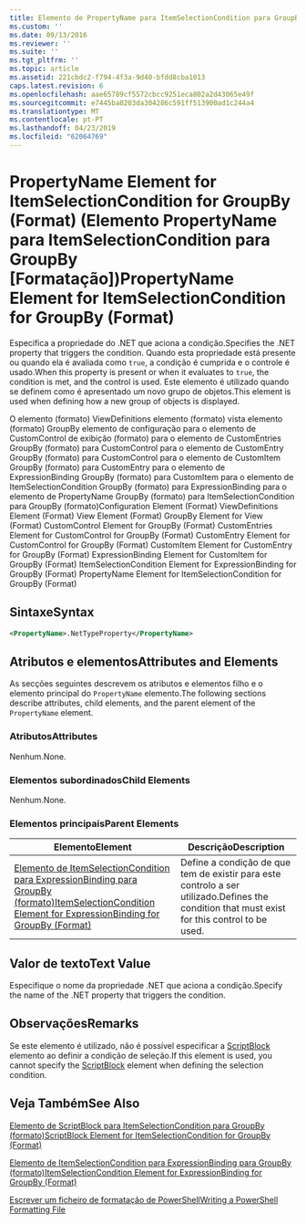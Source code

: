 ```yaml
---
title: Elemento de PropertyName para ItemSelectionCondition para GroupBy (formato) | Documentos da Microsoft
ms.custom: ''
ms.date: 09/13/2016
ms.reviewer: ''
ms.suite: ''
ms.tgt_pltfrm: ''
ms.topic: article
ms.assetid: 221cbdc2-f794-4f3a-9d40-bfdd8cba1013
caps.latest.revision: 6
ms.openlocfilehash: aae65789cf5572cbcc9251eca802a2d43065e49f
ms.sourcegitcommit: e7445ba8203da304286c591ff513900ad1c244a4
ms.translationtype: MT
ms.contentlocale: pt-PT
ms.lasthandoff: 04/23/2019
ms.locfileid: "62064769"
---
```

# <a name="propertyname-element-for-itemselectioncondition-for-groupby-format"></a><span data-ttu-id="09d1c-102">PropertyName Element for ItemSelectionCondition for GroupBy (Format) (Elemento PropertyName para ItemSelectionCondition para GroupBy [Formatação])</span><span class="sxs-lookup"><span data-stu-id="09d1c-102">PropertyName Element for ItemSelectionCondition for GroupBy (Format)</span></span>

<span data-ttu-id="09d1c-103">Especifica a propriedade do .NET que aciona a condição.</span><span class="sxs-lookup"><span data-stu-id="09d1c-103">Specifies the .NET property that triggers the condition.</span></span> <span data-ttu-id="09d1c-104">Quando esta propriedade está presente ou quando ela é avaliada como `true`, a condição é cumprida e o controle é usado.</span><span class="sxs-lookup"><span data-stu-id="09d1c-104">When this property is present or when it evaluates to `true`, the condition is met, and the control is used.</span></span> <span data-ttu-id="09d1c-105">Este elemento é utilizado quando se definem como é apresentado um novo grupo de objetos.</span><span class="sxs-lookup"><span data-stu-id="09d1c-105">This element is used when defining how a new group of objects is displayed.</span></span>

<span data-ttu-id="09d1c-106">O elemento (formato) ViewDefinitions elemento (formato) vista elemento (formato) GroupBy elemento de configuração para o elemento de CustomControl de exibição (formato) para o elemento de CustomEntries GroupBy (formato) para CustomControl para o elemento de CustomEntry GroupBy (formato) para CustomControl para o elemento de CustomItem GroupBy (formato) para CustomEntry para o elemento de ExpressionBinding GroupBy (formato) para CustomItem para o elemento de ItemSelectionCondition GroupBy (formato) para ExpressionBinding para o elemento de PropertyName GroupBy (formato) para ItemSelectionCondition para GroupBy (formato)</span><span class="sxs-lookup"><span data-stu-id="09d1c-106">Configuration Element (Format) ViewDefinitions Element (Format) View Element (Format) GroupBy Element for View (Format) CustomControl Element for GroupBy (Format) CustomEntries Element for CustomControl for GroupBy (Format) CustomEntry Element for CustomControl for GroupBy (Format) CustomItem Element for CustomEntry for GroupBy (Format) ExpressionBinding Element for CustomItem for GroupBy (Format) ItemSelectionCondition Element for ExpressionBinding for GroupBy (Format) PropertyName Element for ItemSelectionCondition for GroupBy (Format)</span></span>

## <a name="syntax"></a><span data-ttu-id="09d1c-107">Sintaxe</span><span class="sxs-lookup"><span data-stu-id="09d1c-107">Syntax</span></span>

```xml
<PropertyName>.NetTypeProperty</PropertyName>
```

## <a name="attributes-and-elements"></a><span data-ttu-id="09d1c-108">Atributos e elementos</span><span class="sxs-lookup"><span data-stu-id="09d1c-108">Attributes and Elements</span></span>

<span data-ttu-id="09d1c-109">As secções seguintes descrevem os atributos e elementos filho e o elemento principal do `PropertyName` elemento.</span><span class="sxs-lookup"><span data-stu-id="09d1c-109">The following sections describe attributes, child elements, and the parent element of the `PropertyName` element.</span></span>

### <a name="attributes"></a><span data-ttu-id="09d1c-110">Atributos</span><span class="sxs-lookup"><span data-stu-id="09d1c-110">Attributes</span></span>

<span data-ttu-id="09d1c-111">Nenhum.</span><span class="sxs-lookup"><span data-stu-id="09d1c-111">None.</span></span>

### <a name="child-elements"></a><span data-ttu-id="09d1c-112">Elementos subordinados</span><span class="sxs-lookup"><span data-stu-id="09d1c-112">Child Elements</span></span>

<span data-ttu-id="09d1c-113">Nenhum.</span><span class="sxs-lookup"><span data-stu-id="09d1c-113">None.</span></span>

### <a name="parent-elements"></a><span data-ttu-id="09d1c-114">Elementos principais</span><span class="sxs-lookup"><span data-stu-id="09d1c-114">Parent Elements</span></span>

|<span data-ttu-id="09d1c-115">Elemento</span><span class="sxs-lookup"><span data-stu-id="09d1c-115">Element</span></span>|<span data-ttu-id="09d1c-116">Descrição</span><span class="sxs-lookup"><span data-stu-id="09d1c-116">Description</span></span>|
|-------------|-----------------|
|[<span data-ttu-id="09d1c-117">Elemento de ItemSelectionCondition para ExpressionBinding para GroupBy (formato)</span><span class="sxs-lookup"><span data-stu-id="09d1c-117">ItemSelectionCondition Element for ExpressionBinding for GroupBy (Format)</span></span>](./itemselectioncondition-element-for-expressionbinding-for-groupby-format.md)|<span data-ttu-id="09d1c-118">Define a condição de que tem de existir para este controlo a ser utilizado.</span><span class="sxs-lookup"><span data-stu-id="09d1c-118">Defines the condition that must exist for this control to be used.</span></span>|

## <a name="text-value"></a><span data-ttu-id="09d1c-119">Valor de texto</span><span class="sxs-lookup"><span data-stu-id="09d1c-119">Text Value</span></span>

<span data-ttu-id="09d1c-120">Especifique o nome da propriedade .NET que aciona a condição.</span><span class="sxs-lookup"><span data-stu-id="09d1c-120">Specify the name of the .NET property that triggers the condition.</span></span>

## <a name="remarks"></a><span data-ttu-id="09d1c-121">Observações</span><span class="sxs-lookup"><span data-stu-id="09d1c-121">Remarks</span></span>

<span data-ttu-id="09d1c-122">Se este elemento é utilizado, não é possível especificar a [ScriptBlock](./scriptblock-element-for-itemselectioncondition-for-groupby-format.md) elemento ao definir a condição de seleção.</span><span class="sxs-lookup"><span data-stu-id="09d1c-122">If this element is used, you cannot specify the [ScriptBlock](./scriptblock-element-for-itemselectioncondition-for-groupby-format.md) element when defining the selection condition.</span></span>

## <a name="see-also"></a><span data-ttu-id="09d1c-123">Veja Também</span><span class="sxs-lookup"><span data-stu-id="09d1c-123">See Also</span></span>

[<span data-ttu-id="09d1c-124">Elemento de ScriptBlock para ItemSelectionCondition para GroupBy (formato)</span><span class="sxs-lookup"><span data-stu-id="09d1c-124">ScriptBlock Element for ItemSelectionCondition for GroupBy (Format)</span></span>](./scriptblock-element-for-itemselectioncondition-for-groupby-format.md)

[<span data-ttu-id="09d1c-125">Elemento de ItemSelectionCondition para ExpressionBinding para GroupBy (formato)</span><span class="sxs-lookup"><span data-stu-id="09d1c-125">ItemSelectionCondition Element for ExpressionBinding for GroupBy (Format)</span></span>](./itemselectioncondition-element-for-expressionbinding-for-groupby-format.md)

[<span data-ttu-id="09d1c-126">Escrever um ficheiro de formatação de PowerShell</span><span class="sxs-lookup"><span data-stu-id="09d1c-126">Writing a PowerShell Formatting File</span></span>](./writing-a-powershell-formatting-file.md)
